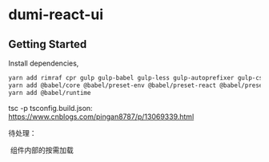 # dumi-react-ui

## Getting Started

Install dependencies,

```bash
yarn add rimraf cpr gulp gulp-babel gulp-less gulp-autoprefixer gulp-cssnano through2 --save-dev
yarn add @babel/core @babel/preset-env @babel/preset-react @babel/preset-typescript @babel/plugin-proposal-class-properties @babel/plugin-transform-runtime --dev
yarn add @babel/runtime
```

tsc -p tsconfig.build.json: https://www.cnblogs.com/pingan8787/p/13069339.html

待处理：

​ 组件内部的按需加载
